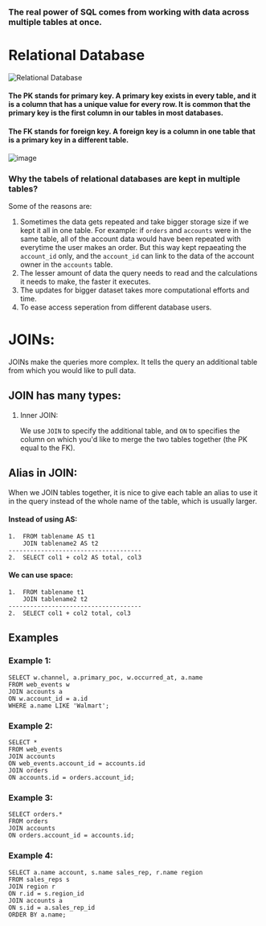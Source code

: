 ### The real power of SQL comes from working with data across multiple tables at once.

# Relational Database
![Relational Database](https://github.com/Sir-Elite/My-Summaries/assets/66035383/9a867621-a751-4f3e-a11b-b447dc1de3c4)

#### The **PK** stands for primary key. A primary key exists in every table, and it is a column that has a unique value for every row. It is common that the primary key is the first column in our tables in most databases.
#### The **FK** stands for foreign key. A foreign key is a column in one table that is a primary key in a different table.
![image](https://github.com/Sir-Elite/My-Summaries/assets/66035383/1a4fa32b-6e29-4bd6-a8af-1191f52ac5f6)


### Why the tabels of relational databases are kept in multiple tables?
Some of the reasons are:
1. Sometimes the data gets repeated and take bigger storage size if we kept it all in one table. For example: if `orders` and `accounts` were in the same table, all of the account data would have been repeated with everytime the user makes an order. But this way kept repaeating the `account_id` only, and the `account_id` can link to the data of the account owner in the `accounts` table.
2. The lesser amount of data the query needs to read and the calculations it needs to make, the faster it executes.
3. The updates for bigger dataset takes more computational efforts and time.
4. To ease access seperation from different database users.

# JOINs:
JOINs make the queries more complex. It tells the query an additional table from which you would like to pull data.
## JOIN has many types:
1. Inner JOIN:
    
    We use `JOIN` to specify the additional table, and `ON` to specifies the column on which you'd like to merge the two tables together (the PK equal to the FK).

## Alias in JOIN:
When we JOIN tables together, it is nice to give each table an alias to use it in the query instead of the whole name of the table, which is usually larger.

#### Instead of using AS:
    1.  FROM tablename AS t1
        JOIN tablename2 AS t2
    -------------------------------------
    2.  SELECT col1 + col2 AS total, col3
#### We can use space:
    1.  FROM tablename t1
        JOIN tablename2 t2
    -------------------------------------
    2.  SELECT col1 + col2 total, col3

## Examples
### Example 1:
    SELECT w.channel, a.primary_poc, w.occurred_at, a.name
    FROM web_events w
    JOIN accounts a
    ON w.account_id = a.id
    WHERE a.name LIKE 'Walmart';

### Example 2:
    SELECT *
    FROM web_events
    JOIN accounts
    ON web_events.account_id = accounts.id
    JOIN orders
    ON accounts.id = orders.account_id;

### Example 3:
    SELECT orders.*
    FROM orders
    JOIN accounts
    ON orders.account_id = accounts.id;

### Example 4:
    SELECT a.name account, s.name sales_rep, r.name region
    FROM sales_reps s
    JOIN region r
    ON r.id = s.region_id
    JOIN accounts a
    ON s.id = a.sales_rep_id
    ORDER BY a.name;
